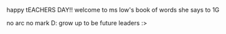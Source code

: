 happy tEACHERS DAY!!
welcome to ms low's book of words she says to 1G

no arc no mark D:
grow up to be future leaders :>
